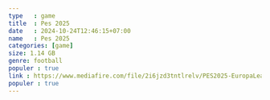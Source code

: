 ```yaml
---
type   : game
title  : Pes 2025
date   : 2024-10-24T12:46:15+07:00
name   : Pes 2025
categories: [game]
size: 1.14 GB
genre: football
populer : true
link : https://www.mediafire.com/file/2i6jzd3tntlrelv/PES2025-EuropaLeague-WDfNR.7z/file?dkey=jarjyr6lpf7&r=893
populer : true
---
```

